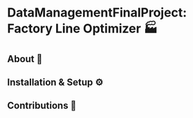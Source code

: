 # DataManagementFinalProject: Factory Line Optimizer 🏭
## About 📖
## Installation & Setup ⚙️
## Contributions 💪

